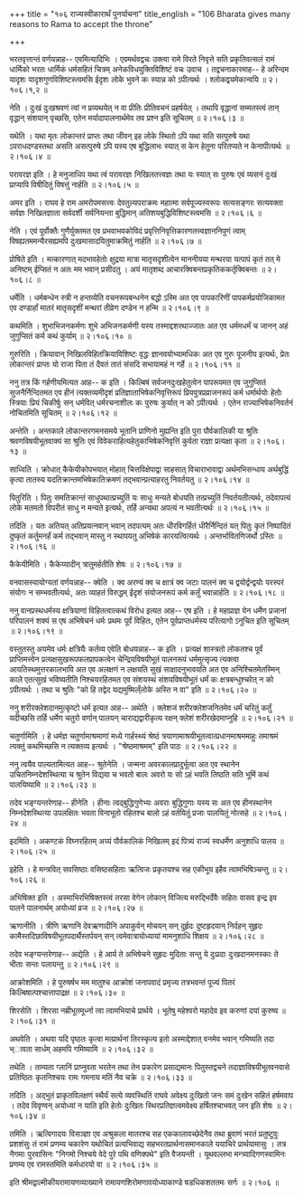 +++
title = "१०६ राज्यस्वीकारार्थं पुनर्याचना"
title_english = "106 Bharata gives many reasons to Rama to accept the throne"

+++


भरतवृत्तान्तं वर्णयन्नाह-- एवमित्यादिभिः । एवमर्थवद्वचः उक्त्वा रामे
विरते निवृत्ते सति प्रकृतिवत्सलं रामं धार्मिको भरतः धार्मिकं धर्मसहितं
चित्रम् अनेकविधयुक्तिविशिष्टं वचः उवाच । तद्वचनाकारमाह-- हे अरिन्दम
यादृशः यादृशगुणविशिष्टस्त्वमसि ईदृशः लोके भुवने कः स्यान्न को ऽपीत्यर्थः
। श्लोकद्वयमेकान्वयि  ॥  २।१०६।१,२  ॥   

  

नेति । दुःखं दुःखश्रवणं त्वां न प्रव्यथयेत् न वा प्रीतिः प्रीतिवचनं
प्रहर्षयेत् । तथापि वृद्धानां सम्मतस्त्वं तान् वृद्धान् संशयान् पृच्छसि,
एतेन मर्यादापालनार्थमेव तव प्रश्न इति सूचितम्  ॥  २।१०६।३  ॥   

  

यथेति । यथा मृतः लोकान्तरं प्राप्तः तथा जीवन् इह लोके स्थितो ऽपि यथा सति
सत्पुरुषे यथा ऽपराधदण्डस्तथा असति असत्पुरुषे ऽपि यस्य एष बुद्धिलाभः
स्यात् स केन हेतुना परितप्यते न केनापीत्यर्थः  ॥  २।१०६।४  ॥   

  

परावरज्ञ इति । हे मनुजाधिप यथा त्वं परावरज्ञः निखिलतत्त्वज्ञः तथा यः
स्यात् सः पुरुषः एवं व्यसनं दुःखं प्राप्यापि विषीदितुं विषत्तुं नार्हति
 ॥  २।१०६।५  ॥   

  

अमर इति । राघव हे राम अमरोपमसत्त्वः देवतुल्यपराक्रमः महात्मा
सर्वपूज्यस्वरूपः सत्यसङ्गरः सत्यवक्ता सर्वज्ञः निखिलज्ञाता सर्वदर्शी
सर्वनियन्ता बुद्धिमान् अतिशयबुद्धिविशिष्टस्त्वमसि  ॥  २।१०६।६  ॥   

  

नेति । एवं पूर्वोक्तैः गुणैर्युक्तमत एव प्रभवाभवकोविदं
प्रवृत्तिनिवृत्तिकारणतत्त्वज्ञाननिपुणं त्वाम् विषह्यतममन्यैरसह्यमपि
दुःखमासादयितुमाक्रमितुं नार्हति  ॥  २।१०६।७  ॥   

  

प्रोषिते इति । मत्कारणात् मदभावहेतोः क्षुद्रया मात्रा मातृसदृशीत्वेन
माननीयया मन्थरया यत्पापं कृतं तत् मे अनिष्टम् ईप्सितं न अतः मम भवान्
प्रसीदतु । अयं मातृशब्द आचारक्विबन्तप्रकृतिककर्तृक्विबन्तः  ॥  २।१०६।८
 ॥   

  

धर्मेति । धर्मबन्धेन स्त्री न हन्तव्येति वचनरूपबन्धनेन बद्धो ऽस्मि अत एव
पापकारिणीं पापकर्मप्रयोजिकामत एव दण्डार्हां मातरं मातृसदृशीं मन्थरां
तीव्रेण दण्डेन न हन्मि  ॥  २।१०६।९  ॥   

  

कथमिति । शुभाभिजनकर्मणः शुभे अभिजनकर्मणी यस्य तस्माद्दशरथाज्जातः अत एव
धर्ममधर्मं च जानन् अहं जुगुप्सितं कर्म कथं कुर्याम्  ॥  २।१०६।१०  ॥   

  

गुरुरिति । क्रियावान् निखिलविहितक्रियाविशिष्टः वृद्धः ज्ञानवयोभ्यामधिकः
अत एव गुरुः पूजनीय इत्यर्थः, प्रेतः लोकान्तरं प्राप्तः यो राजा पिता तं
दैवतं तातं संसदि सभायामहं न गर्हे  ॥  २।१०६।११  ॥   

  

ननु तत्र किं गर्हणीयमित्यत आह-- क इति । किल्बिषं सर्वजनदुःखहेतुत्वेन
पापरूपमत एव जुगुप्सितं सुजनैर्निन्दितमत एव हीनं त्यक्तव्यमीदृशं
प्रतिज्ञाताभिषेकनिवृत्तिरूपं प्रियपुत्रप्रव्राजनरूपं कर्म धर्मार्थयोः
हेतोः स्त्रियाः प्रियं चिकीर्षुः सन् धर्मवित् धर्मरचनाशीलः कः पुरुषः
कुर्यात् न को ऽपीत्यर्थः । एतेन राज्याभिषेकनिवर्तनं नोचितमिति सूचितम्  ॥ 
२।१०६।१२  ॥   

  

अन्तेति । अन्तकाले लोकान्तरगमनसमये भूतानि प्राणिनो मुह्यन्ति इति पुरा
पौर्वकालिकी या श्रुतिः श्रवणविषयीभूतवाक्यं सा श्रुतिः एवं
विवेकराहित्यहेतुकाभिषेकनिवृत्तिं कुर्वता राज्ञा प्रत्यक्षा कृता  ॥ 
२।१०६।१३  ॥   

  

साध्विति । क्रोधात् कैकेयीकोपभयात् मोहात् चित्तविक्षेपाद्वा साहसात्
विचाराभावाद्वा अर्थमभिसन्धाय अर्थबुद्धिं कृत्वा तातस्य
यदतिक्रान्तमभिषेकातिक्रमणं तद्भवान्प्रत्याहरतु निवर्तयतु  ॥  २।१०६।१४
 ॥   

  

पितुरिति । पितुः समतिक्रान्तं साधुपथात्प्रच्युतिं यः साधुः मन्यते बोधयति
तत्प्रच्युतिं निवर्तयतीत्यर्थः, तदेवापत्यं लोके मतमतो विपरीतं साधु न
मन्यते इत्यर्थः, तर्हि अन्यथा अपत्यं न भवतीत्यर्थः  ॥  २।१०६।१५  ॥   

  

तदिति । यतः अतियत् अतिप्रयत्नवान् भवान् तदपत्यम् अतः धीरविगर्हितं
धीरैर्निन्दितं यत् पितुः कृतं निष्पादितं दुष्कृतं कर्तुमनर्हं कर्म
तद्भवान् मास्तु न स्थापयतु अभिषेकं कारयत्वित्यर्थः । अन्तर्भावितणिजर्थो
ऽस्तिः  ॥  २।१०६।१६  ॥   

  

कैकेयीमिति । कैकेय्यादीन् त्रातुमर्हतीति शेषः  ॥  २।१०६।१७  ॥   

  

वनवासस्यायोग्यतां वर्णयन्नाह-- क्वेति । क्व अरण्यं क्व च क्षात्रं क्व
जटाः पालनं क्व च द्वयोर्द्वन्द्वयोः परस्परं संयोगः न सम्भवतीत्यर्थः, अतः
व्याहतं विरुद्धम् ईदृशं संयोजनरूपं कर्म कर्तुं भवान्नार्हति  ॥  २।१०६।१८
 ॥   

  

ननु वानप्रस्थधर्मस्य क्षत्रियाणां विहितत्वात्कथं विरोध इत्यत आह-- एष इति
। हे महाप्राज्ञ येन धर्मेण प्रजानां परिपालनं शक्यं स एष अभिषेचनं धर्मः
प्रथमः पूर्वं विहितः, एतेन पूर्वप्राप्तधर्मस्य परित्यागो ऽनुचित इति
सूचितम्  ॥  २।१०६।१९  ॥   

  

वस्तुतस्तु अयमेव धर्मः क्षत्रियैः कर्तव्य एवेति बोधयन्नाह-- क इति ।
प्रत्यक्षं शास्त्रतो लोकतश्च पूर्वं प्राप्तिमत्त्वेन
प्रत्यक्षसुखरूपफलप्रापकत्वेन चेन्द्रियविषयीभूतं पालनरूपं धर्ममुत्सृज्य
त्यक्त्वा आयतिस्थमुत्तरकालभावि अत एव अलक्षणं न लक्षयति सुखं
साक्षादनुभावयति अत एव अनिश्चितमेतस्मिन् काले एतत्सुखं भविष्यतीति
निश्चयरहितमत एव संशयस्थं संशयविषयीभूतं धर्मं कः क्षत्रबन्धुश्चरेत् न को
ऽपीत्यर्थः । तथा च श्रुतिः "को हि तद्वेद यद्यमुष्मिल्ँलोके अस्ति न वा"
इति  ॥  २।१०६।२०  ॥   

  

ननु शरीरक्लेशदानमुत्कृष्टो धर्म इत्यत आह-- अथेति । क्लेशजं
शरीरक्लेशजनितमेव धर्मं चरितुं कर्तुं यदीच्छसि तर्हि धर्मेण चतुरो वर्णान्
पालयन् चाराद्यद्वारीकृत्य रक्षन् क्लेशं शरीरखेदमाप्नुहि  ॥  २।१०६।२१  ॥   

  

चतुर्णामिति । हे धर्मज्ञ चतुर्णामाश्रमाणां मध्ये गार्हस्थ्यं श्रेष्ठं
त्रयाणामाश्रयीभूतत्वात्प्रधानमाश्रममाहुः तमाश्रमं त्यक्तुं कथमिच्छसि न
त्यक्तव्य इत्यर्थः । "श्रेष्ठमाश्रमम्" इति पाठः  ॥  २।१०६।२२  ॥   

  

ननु त्वयैव पाल्यतामित्यत आह-- श्रुतेनेति । जन्मना अवरकालप्रादुर्भूत्वा
अत एव स्थानेन उचितनिम्नदेशस्थित्या च श्रुतेन विद्यया च भवतो बालः अवरो यः
सो ऽहं भवति तिष्ठति सति भूमिं कथं पालयिष्यामि  ॥  २।१०६।२३  ॥   

  

तदेव भङ्ग्यन्तरेणाह-- हीनेति । हीनाः त्वद्बुद्धिगुणेभ्यः अवराः
बुद्धिगुणाः यस्य सः अत एव हीनस्थानेन निम्नदेशस्थित्या उपलक्षितः भवता
विनाभूतो रहितश्च बालो ऽहं वर्तयितुं प्रजाः पालयितुं नोत्सहे  ॥  २।१०६।२४
 ॥   

  

इदमिति । अकण्टकं विघ्नरहितम् अग्र्यं पौर्वकालिकं निखिलम् इदं पित्र्यं
राज्यं स्वधर्मेण अनुशाधि पालय  ॥  २।१०६।२५  ॥   

  

इहेति । हे मन्त्रवित् सवसिष्ठाः वसिष्ठसहिताः ऋत्विजः प्रकृतयश्च सह
एकीभूय इहैव त्वामभिषिञ्चन्तु  ॥  २।१०६।२६  ॥   

  

अभिषिक्त इति । अस्माभिरभिषिक्तस्त्वं तरसा वेगेन लोकान् विजित्य
मरुद्भिर्देवैः सहितः वासव इन्द्र इव पालने पालनार्थम् अयोध्यां व्रज  ॥ 
२।१०६।२७  ॥   

  

ऋणानीति । त्रीणि ऋणानि देवऋणादीनि अपाकुर्वन् मोचयन् सन् दुर्हृदः
दुष्टहृदयान् निर्दहन् सुहृदः कामैस्तदिछाविषयीभूतपदार्थैस्तर्पयन् सन्
त्वमेवात्रायोध्यायां मामनुशाधि शिक्षय  ॥  २।१०६।२८  ॥   

  

तदेव भङ्ग्यन्तरेणाह-- अद्येति । हे आर्य ते अभिषेचने सुहृदः मुदिताः सन्तु
ये दुःप्रदाः दुःखदानमनस्काः ते भीताः सन्तः पलायन्तु  ॥  २।१०६।२९  ॥   

  

आक्रोशमिति । हे पुरुषर्षभ मम मातुश्च आक्रोशं जनापवादं प्रमृज्य
तत्रभवन्तं पूज्यं पितरं किल्बिषात्पश्चात्तापाद्रक्ष  ॥  २।१०६।३०  ॥   

  

शिरसेति । शिरसा नम्रीभूतमूर्ध्ना त्वा त्वामभियाचे प्रार्थये । भूतेषु
महेश्वरो महादेव इव करुणां दयां कुरुष्व  ॥  २।१०६।३१  ॥   

  

अथवेति । अथवा यदि पृष्ठतः कृत्वा मत्प्रार्थनां तिरस्कृत्य इतो
अस्माद्देशात् वनमेव भवान् गमिष्यति तदा भ्ावता सार्धम् अहमपि गमिष्यामि  ॥ 
२।१०६।३२  ॥   

  

तथेति । ताम्यता ग्लानिं प्राप्नुवता भरतेन तथा तेन प्रकारेण प्रसाद्यमानः
पितुस्तद्वचने तदाज्ञाविषयीभूतवनवासे प्रतिष्ठितः कृतनिश्चयः रामः गमनाय
मतिं नैव चक्रे  ॥  २।१०६।३३  ॥   

  

तदिति । अद्भुतं प्राकृतविलक्षणं स्थैर्यं सत्ये व्यवस्थितिं राघवे
अवेक्ष्य दुःखितो जनः समं दुःखेन सहितं हर्षमवाप । तदेव विवृण्वन् अयोध्यां
न याति इति हेतोः दुःखितः स्थिरप्रतिज्ञत्वमवेक्ष्य हर्षितश्चाभवत् जन इति
शेषः  ॥  २।१०६।३४  ॥   

  

तमिति । ऋत्विगादयः विसञ्ज्ञा एव अश्रुकला मातरश्च सह एककालावच्छेदेनैव तथा
ब्रुवाणं भरतं प्रतुष्टुवुः प्रशशंसुः तं रामं प्रणम्य चकारेण यथोचितं
प्रत्यभिवाद्य सहभरतप्रार्थनासमानकाले ययाचिरे प्रार्थयामासुः । तत्र
नैगमाः पुरवासिनः "निगमो निश्चये वेदे पुरे पथि वणिक्पथे" इति वैजयन्ती ।
यूथवल्लभा मन्त्र्यादिगणस्वामिनः प्रणम्य एव रामस्तमिति कर्मधारयो वा  ॥ 
२।१०६।३५  ॥   

  

इति श्रीमद्वाल्मीकीयरामायणव्याख्याने रामायणशिरोमणावयोध्याकाण्डे
षडधिकशततमः सर्गः  ॥  २।१०६  ॥   

  

  


